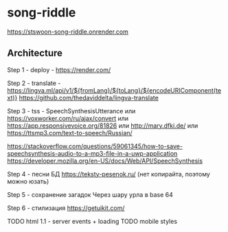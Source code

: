 # song-riddle

https://stswoon-song-riddle.onrender.com

## Architecture

Step 1 - deploy - https://render.com/

Step 2 - translate - https://lingva.ml/api/v1/${fromLang}/${toLang}/${encodeURIComponent(text)}
https://github.com/thedaviddelta/lingva-translate

Step 3 - tss - SpeechSynthesisUtterance
или https://voxworker.com/ru/ajax/convert
или https://app.responsivevoice.org/81826
или http://mary.dfki.de/
или https://ttsmp3.com/text-to-speech/Russian/

https://stackoverflow.com/questions/59061345/how-to-save-speechsynthesis-audio-to-a-mp3-file-in-a-uwp-application
https://developer.mozilla.org/en-US/docs/Web/API/SpeechSynthesis

Step 4 - песни БД
https://teksty-pesenok.ru/ (нет копирайта, поэтому можно юзать)

Step 5 - сохранение загадок 
Через шару урла в base 64

Step 6 - стилизация
https://getuikit.com/


TODO html 1.1 - server events + loading
TODO mobile styles